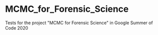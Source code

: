 # MCMC_for_Forensic_Science
Tests for the project "MCMC for Forensic Science" in Google Summer of Code 2020
